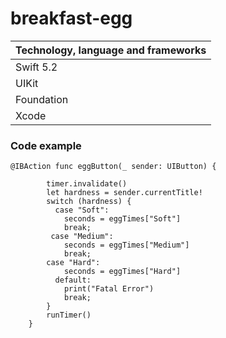 # breakfast-egg

| Technology, language and frameworks |
|-------------------|
| Swift 5.2 |
| UIKit |
| Foundation |
| Xcode |


### Code example

```
@IBAction func eggButton(_ sender: UIButton) {
        
        timer.invalidate()
        let hardness = sender.currentTitle!
        switch (hardness) {
          case "Soft":
            seconds = eggTimes["Soft"]
            break;
         case "Medium":
            seconds = eggTimes["Medium"]
            break;
        case "Hard":
            seconds = eggTimes["Hard"]
          default:
            print("Fatal Error")
            break;
        }
        runTimer()
    }

```
